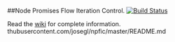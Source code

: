 ##Node Promises Flow Iteration Control. 
[![Build Status](https://travis-ci.org/josegl/npfic.svg?branch=master)](https://travis-ci.org/josegl/npfic)

Read the [wiki](https://github.com/josegl/npfic/wiki) for complete information. thubusercontent.com/josegl/npfic/master/README.md
